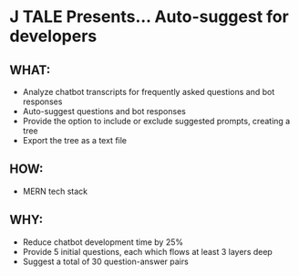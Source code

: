 # J TALE Presents... Auto-suggest for developers

## WHAT:
- Analyze chatbot transcripts for frequently asked questions and bot responses
- Auto-suggest questions and bot responses
- Provide the option to include or exclude suggested prompts, creating a tree
- Export the tree as a text file

## HOW:
- MERN tech stack

## WHY:
- Reduce chatbot development time by 25%
- Provide 5 initial questions, each which flows at least 3 layers deep
- Suggest a total of 30 question-answer pairs